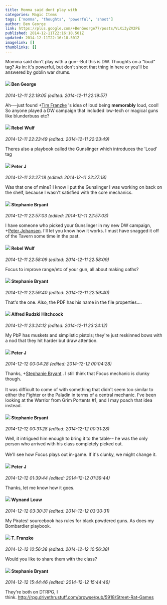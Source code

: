 ```yaml
---
title: Momma said dont play with
categories: Magic Items
tags: ['momma', 'thoughts', 'powerful', 'shoot']
author: Ben George
link: https://plus.google.com/+BenGeorge77/posts/VLXi3yZV2PE
published: 2014-12-11T22:16:18.501Z
updated: 2014-12-11T22:16:18.501Z
imagelink: []
thumblinks: []
---
```


Momma said don&#39;t play with a gun--But this is DW. Thoughts on a &quot;loud&quot; tag? As in: it&#39;s powerful, but don&#39;t shoot that thing in here or you&#39;ll be answered by goblin war drums.
<div id='comment z12asfigbtqss3hhd04cg5iyprzyv5l5554'>
  <h4><img src='{{site.baseurl}}//images/avatars/104241865223099391124_photo.jpg'> Ben George</h4>
      <p><cite>2014-12-11 22:19:05 (edited: 2014-12-11 22:19:57)</cite></p>
        <p>Ah---just found <span class="proflinkWrapper"><span class="proflinkPrefix">+</span><a class="proflink" href="https://plus.google.com/110330901807759406775" oid="110330901807759406775">Tim Franzke</a></span> &#39;s idea of loud being <b>memorably</b> loud, cool! So anyone played a DW campaign that included low-tech or magical guns like blunderbuss etc?</p>
</div>
        

<div id='comment z12asfigbtqss3hhd04cg5iyprzyv5l5554'>
  <h4><img src='{{site.baseurl}}//images/avatars/116598611739015474520_photo.jpg'> Rebel Wulf</h4>
      <p><cite>2014-12-11 22:23:49 (edited: 2014-12-11 22:23:49)</cite></p>
        <p>Theres also a playbook called the Gunslinger which introduces the &#39;Loud&#39; tag</p>
</div>
        

<div id='comment z12asfigbtqss3hhd04cg5iyprzyv5l5554'>
  <h4><img src='{{site.baseurl}}//images/avatars/113692337653837882568_photo.jpg'> Peter J</h4>
      <p><cite>2014-12-11 22:27:18 (edited: 2014-12-11 22:27:18)</cite></p>
        <p>Was that one of mine? I know I put the Gunslinger I was working on back on the shelf, because I wasn&#39;t satisfied with the core mechanics.</p>
</div>
        

<div id='comment z12asfigbtqss3hhd04cg5iyprzyv5l5554'>
  <h4><img src='{{site.baseurl}}//images/avatars/117607363824545671895_photo.jpg'> Stephanie Bryant</h4>
      <p><cite>2014-12-11 22:57:03 (edited: 2014-12-11 22:57:03)</cite></p>
        <p>I have someone who picked your Gunslinger in my new DW campaign, <span class="proflinkWrapper"><span class="proflinkPrefix">+</span><a class="proflink" href="https://plus.google.com/113692337653837882568" oid="113692337653837882568">Peter Johansen</a></span>. I&#39;ll let you know how it works. I must have snagged it off of the Tavern some time in the past.</p>
</div>
        

<div id='comment z12asfigbtqss3hhd04cg5iyprzyv5l5554'>
  <h4><img src='{{site.baseurl}}//images/avatars/116598611739015474520_photo.jpg'> Rebel Wulf</h4>
      <p><cite>2014-12-11 22:58:09 (edited: 2014-12-11 22:58:09)</cite></p>
        <p>Focus to improve range/etc of your gun, all about making oaths?</p>
</div>
        

<div id='comment z12asfigbtqss3hhd04cg5iyprzyv5l5554'>
  <h4><img src='{{site.baseurl}}//images/avatars/117607363824545671895_photo.jpg'> Stephanie Bryant</h4>
      <p><cite>2014-12-11 22:59:40 (edited: 2014-12-11 22:59:40)</cite></p>
        <p>That&#39;s the one. Also, the PDF has his name in the file properties....</p>
</div>
        

<div id='comment z12asfigbtqss3hhd04cg5iyprzyv5l5554'>
  <h4><img src='{{site.baseurl}}//images/avatars/100812462809734403456_photo.jpg'> Alfred Rudzki Hitchcock</h4>
      <p><cite>2014-12-11 23:24:12 (edited: 2014-12-11 23:24:12)</cite></p>
        <p>My PbP has muskets and simplistic pistols; they&#39;re just reskinned bows with a nod that they hit harder but draw attention.</p>
</div>
        

<div id='comment z12asfigbtqss3hhd04cg5iyprzyv5l5554'>
  <h4><img src='{{site.baseurl}}//images/avatars/113692337653837882568_photo.jpg'> Peter J</h4>
      <p><cite>2014-12-12 00:04:28 (edited: 2014-12-12 00:04:28)</cite></p>
        <p>Thanks, <span class="proflinkWrapper"><span class="proflinkPrefix">+</span><a class="proflink" href="https://plus.google.com/117607363824545671895" oid="117607363824545671895">Stephanie Bryant</a></span> . I still think that Focus mechanic is clunky though. <br /><br />It was difficult to come of with something that didn&#39;t seem too similar to either the Fighter or the Paladin in terms of a central mechanic. I&#39;ve been looking at the Warrior from Grim Portents #1, and I may poach that idea instead.</p>
</div>
        

<div id='comment z12asfigbtqss3hhd04cg5iyprzyv5l5554'>
  <h4><img src='{{site.baseurl}}//images/avatars/117607363824545671895_photo.jpg'> Stephanie Bryant</h4>
      <p><cite>2014-12-12 00:31:28 (edited: 2014-12-12 00:31:28)</cite></p>
        <p>Well, it intrigued him enough to bring it to the table-- he was the only person who arrived with his class completely picked out.<br /><br />We&#39;ll see how Focus plays out in-game. If it&#39;s clunky, we might change it.</p>
</div>
        

<div id='comment z12asfigbtqss3hhd04cg5iyprzyv5l5554'>
  <h4><img src='{{site.baseurl}}//images/avatars/113692337653837882568_photo.jpg'> Peter J</h4>
      <p><cite>2014-12-12 01:39:44 (edited: 2014-12-12 01:39:44)</cite></p>
        <p>Thanks, let me know how it goes.</p>
</div>
        

<div id='comment z12asfigbtqss3hhd04cg5iyprzyv5l5554'>
  <h4><img src='{{site.baseurl}}//images/avatars/111256963556395023796_photo.jpg'> Wynand Louw</h4>
      <p><cite>2014-12-12 03:30:31 (edited: 2014-12-12 03:30:31)</cite></p>
        <p>My Pirates! sourcebook has rules for black powdered guns. As does my Bombardier playbook.</p>
</div>
        

<div id='comment z12asfigbtqss3hhd04cg5iyprzyv5l5554'>
  <h4><img src='{{site.baseurl}}//images/avatars/110330901807759406775_photo.jpg'> T. Franzke</h4>
      <p><cite>2014-12-12 10:56:38 (edited: 2014-12-12 10:56:38)</cite></p>
        <p>Would you like to share them with the class?</p>
</div>
        

<div id='comment z12asfigbtqss3hhd04cg5iyprzyv5l5554'>
  <h4><img src='{{site.baseurl}}//images/avatars/117607363824545671895_photo.jpg'> Stephanie Bryant</h4>
      <p><cite>2014-12-12 15:44:46 (edited: 2014-12-12 15:44:46)</cite></p>
        <p>They&#39;re both on DTRPG, I think. <a href="http://rpg.drivethrustuff.com/browse/pub/5918/Street-Rat-Games" class="ot-anchor">http://rpg.drivethrustuff.com/browse/pub/5918/Street-Rat-Games</a></p>
</div>
        